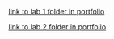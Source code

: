 [link to lab 1 folder in portfolio](https://github.com/wakoodi/2imd-webtech3-portfolio.git)

[link to lab 2 folder in portfolio](https://github.com/wakoodi/2imd-webtech3-portfolio/tree/master/lab2)
